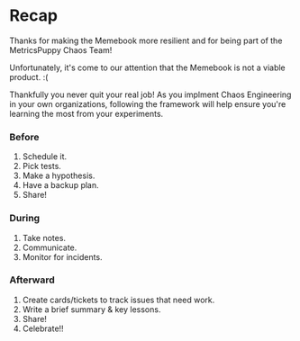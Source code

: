 # Recap

Thanks for making the Memebook more resilient and for being part of the MetricsPuppy Chaos Team!

Unfortunately, it's come to our attention that the Memebook is not a viable product. :(

Thankfully you never quit your real job! As you implment Chaos Engineering in your own organizations, following the framework will help ensure you're learning the most from your experiments.

### Before

1. Schedule it.
1. Pick tests.
1. Make a hypothesis.
1. Have a backup plan.
1. Share!

### During

1. Take notes.
1. Communicate.
1. Monitor for incidents.

### Afterward

1. Create cards/tickets to track issues that need work.
1. Write a brief summary & key lessons.
1. Share!
1. Celebrate!!

